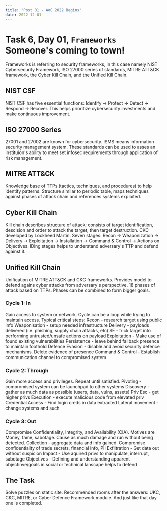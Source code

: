 ```yaml
---
title: "Post 01 - AoC 2022 Begins"
date: 2022-12-01
---
```

<summary><h1>Task 6, Day 01, <code>Frameworks</code> Someone's coming to town!</h1></summary>
Frameworks is referring to security frameworks, in this case namely NIST Cybersecurity Framework, ISO 27000 series of standards, MITRE ATT&CK framework, the Cyber Kill Chain, and the Unified Kill Chain.

<h2>NIST CSF</h2>
NIST CSF has five essential functions: Identify -> Protect -> Detect -> Respond -> Recover. This helps prioritize cybersecurity investments and make continuous improvement.

<h2>ISO 27000 Series</h2>
27001 and 27002 are known for cybersecurity. ISMS means information security management system. These standards can be used to asses an instituion's ability to meet set infosec requirements through application of risk management.

<h2>MITRE ATT&CK</h2>
Knowledge base of TTPs (tactics, techniques, and procedures) to help identify patterns. Structure similar to periodic table, maps techniques against phases of attack chain and references systems exploited.

<h2>Cyber Kill Chain</h2>
Kill chain describes structure of attack; consists of target identification, descision and order to attack the target, then target destruction. CKC developed by Lockheed Martin. Seven stages: Recon -> Weaponization -> Delivery -> Exploitation -> Installation -> Command & Control -> Actions on Objectives. IDing stages helps to understand adversary's TTP and defend against it.

<h2>Unified Kill Chain</h2>
Unification of MITRE ATT&CK and CKC frameworks. Provides model to defend agains cyber attacks from adversary's perspective. 18 phases of attack based on TTPs. Phases can be combined to form bigger goals. 

<h3>Cycle 1: In</h3>
Gain access to system or network. Cycle can be a loop while trying to maintain access. Typical critical steps:
Recon - research target using public info
Weaponisation - setup needed infrastructure
Delivery - payloads delivered (i.e. phishing, supply chain attacks, etc)
SE - trick target into performing untrusted/unsafe actions on payload
Exploitation - Make use of found existing vulnerabilities
Persistence - leave behind fallback presence to maintain foothold
Defence Evasion - disable and avoid security defence mechanisms. Delete evidence of presence
Command & Control - Establish communication channel to compromised system

<h3>Cycle 2: Through</h3>
Gain more access and privileges. Repeat until satisfied. 
Pivoting - compromised system can be launchpad to other systems
Discovery - gather as much data as possible (users, data, vulns, assets)
Priv Esc - get higher privs
Execution - execute malicious code from elevated priv
Credential Access - Find login creds in data extracted
Lateral movement - change systems and such

<h3>Cycle 3: Out</h3>
Compromise Confidentiality, Integrity, and Availability (CIA). Motives are Money, fame, sabotage. Cause as much damage and run without being detected.
Collection - aggregate data and info gained. Compromise confidentiality of trade secrets, financial info, PII
Exfiltration - Get data out without suspicion
Impact - Use aquired privs to manipulate, interrupt, sabotage
Objectives - Defining and understanding apparent objectinve/goals in social or technical lanscape helps to defend

<h2>The Task</h2>
Solve puzzles on static site. 
Recommended rooms after the answers: UKC, CKC, MITRE, or Cyber Defence Framework module.
And just like that day one is completed.
